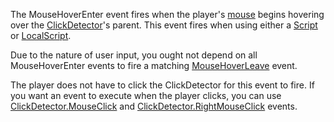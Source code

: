 The MouseHoverEnter event fires when the player's [mouse](https://developer.roblox.com/en-us/api-reference/class/Mouse) begins hovering over the [ClickDetector](https://developer.roblox.com/en-us/api-reference/class/ClickDetector)'s parent. This event fires when using either a [Script](https://developer.roblox.com/en-us/api-reference/class/Script) or [LocalScript](https://developer.roblox.com/en-us/api-reference/class/LocalScript).

Due to the nature of user input, you ought not depend on all MouseHoverEnter events to fire a matching [MouseHoverLeave](https://developer.roblox.com/en-us/api-reference/event/ClickDetector/MouseHoverLeave) event.

The player does not have to click the ClickDetector for this event to fire. If you want an event to execute when the player clicks, you can use [ClickDetector.MouseClick](https://developer.roblox.com/en-us/api-reference/event/ClickDetector/MouseClick) and [ClickDetector.RightMouseClick](https://developer.roblox.com/en-us/api-reference/event/ClickDetector/RightMouseClick) events.